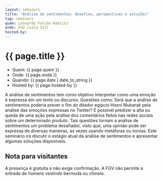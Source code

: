 ```yaml
---
layout: seminars
title: "Análise de sentimentos: desafios, perspectivas e soluções"
tag: seminars
quem: Leonardo Falcão Koblitz  
onde: FGV (sala 317)
hosted-by: 
---
```


# {{ page.title }}

- Quem:  {{ page.quem }}
- Onde:  {{ page.onde }}
- Quando: {{ page.date | date_to_string }}
- Hosted by:  {{ page.hosted-by }}

A análise de sentimentos tem como objetivo interpretar como uma emoção
é expressa em um texto ou discurso. Questões como: Será que a análise
de sentimentos poderia prever o fim do ditador egípcio Hosni Mubarak
pela análise das emoções expressas no Twitter? É possível predizer a
alta ou queda de uma ação pela análise dos comentários feitos nas
redes sociais sobre um determinado produto. Tais questões tornam a
análise de sentimentos um problema desafiador, visto que, uma opinião
pode ser expressa de diversas maneiras, às vezes usando metáforas ou
ironias. Este seminário irá discutir o estágio atual da análise de
sentimentos e apresentar algumas soluções disponíveis.


## Nota para visitantes

A presença é gratuíta e não exige confirmação. A FGV não permite a
entrada de homens vestindo bermuda ou chinelo.